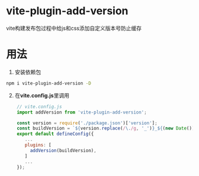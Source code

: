 # vite-plugin-add-version
vite构建发布包过程中给js和css添加自定义版本号防止缓存

# 用法
 1. 安装依赖包
```sh
npm i vite-plugin-add-version -D
```
 2. 在**vite.config.js**里调用<br>
```js
    // vite.config.js
    import addVersion from 'vite-plugin-add-version';

    const version = require('./package.json')['version'];
    const buildVersion = `${version.replace(/\./g, '_')}_${(new Date()).getTime()}`; //customer_version
    export default defineConfig({
       ...
       plugins: [
         addVersion(buildVersion),
       ]
       ...
    });
```
